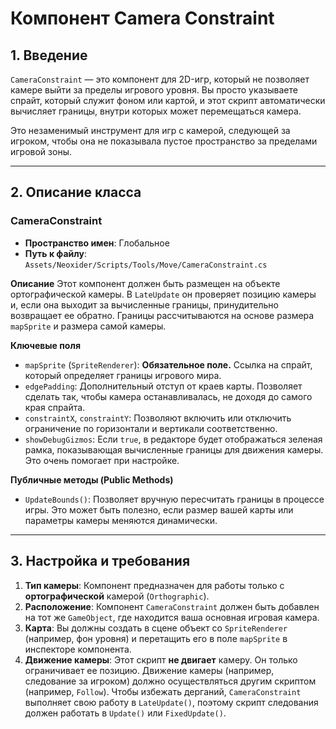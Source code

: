 # Компонент Camera Constraint

## 1. Введение

`CameraConstraint` — это компонент для 2D-игр, который не позволяет камере выйти за пределы игрового уровня. Вы просто указываете спрайт, который служит фоном или картой, и этот скрипт автоматически вычисляет границы, внутри которых может перемещаться камера.

Это незаменимый инструмент для игр с камерой, следующей за игроком, чтобы она не показывала пустое пространство за пределами игровой зоны.

---

## 2. Описание класса

### CameraConstraint
- **Пространство имен**: Глобальное
- **Путь к файлу**: `Assets/Neoxider/Scripts/Tools/Move/CameraConstraint.cs`

**Описание**
Этот компонент должен быть размещен на объекте ортографической камеры. В `LateUpdate` он проверяет позицию камеры и, если она выходит за вычисленные границы, принудительно возвращает ее обратно. Границы рассчитываются на основе размера `mapSprite` и размера самой камеры.

**Ключевые поля**
- `mapSprite` (`SpriteRenderer`): **Обязательное поле.** Ссылка на спрайт, который определяет границы игрового мира.
- `edgePadding`: Дополнительный отступ от краев карты. Позволяет сделать так, чтобы камера останавливалась, не доходя до самого края спрайта.
- `constraintX`, `constraintY`: Позволяют включить или отключить ограничение по горизонтали и вертикали соответственно.
- `showDebugGizmos`: Если `true`, в редакторе будет отображаться зеленая рамка, показывающая вычисленные границы для движения камеры. Это очень помогает при настройке.

**Публичные методы (Public Methods)**
- `UpdateBounds()`: Позволяет вручную пересчитать границы в процессе игры. Это может быть полезно, если размер вашей карты или параметры камеры меняются динамически.

---

## 3. Настройка и требования

1.  **Тип камеры**: Компонент предназначен для работы только с **ортографической** камерой (`Orthographic`).
2.  **Расположение**: Компонент `CameraConstraint` должен быть добавлен на тот же `GameObject`, где находится ваша основная игровая камера.
3.  **Карта**: Вы должны создать в сцене объект со `SpriteRenderer` (например, фон уровня) и перетащить его в поле `mapSprite` в инспекторе компонента.
4.  **Движение камеры**: Этот скрипт **не двигает** камеру. Он только ограничивает ее позицию. Движение камеры (например, следование за игроком) должно осуществляться другим скриптом (например, `Follow`). Чтобы избежать дерганий, `CameraConstraint` выполняет свою работу в `LateUpdate()`, поэтому скрипт следования должен работать в `Update()` или `FixedUpdate()`.
